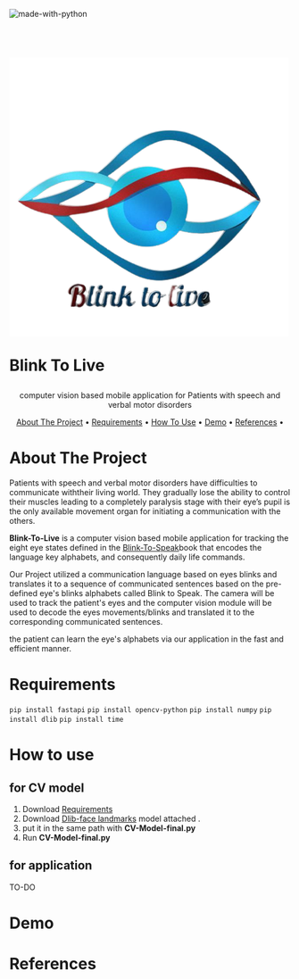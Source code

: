 ![made-with-python](https://img.shields.io/badge/Made%20with-Python3-brightgreen)
<!-- LOGO -->
<br />
<h1>
<p align="center">

![logo-removebg-preview.png](readme_assests/logo.png)
<p color ="blue" ,align="center"  
<br>Blink To Live 

</h1>
  <p align="center">
    computer vision based mobile application for Patients with speech and verbal motor disorders
    <br />
    </p>
</p>
<p align="center">
  <a href="#about-the-project">About The Project</a> •
  <a href="# Requirements">Requirements</a> •
  <a href="#How-to-use">How To Use</a> •
  <a href="#Demo">Demo</a> •
  <a href="#References">References</a> •
</p>  

<p align="center">

# About The Project  

Patients with speech and verbal motor disorders have difficulties to communicate withtheir living world. They gradually lose the ability to control their muscles leading to a completely paralysis stage with their eye’s pupil is the only available movement organ for initiating a communication with the others. 



**Blink-To-Live** is a computer vision based mobile application for tracking the eight eye states defined in the [Blink-To-Speak](https://www.blinktospeak.com/blink-to-speak-book)book that encodes the language key alphabets, and consequently daily life commands.


Our Project utilized a communication language based on eyes blinks and translates it to a sequence of communicated sentences based on the pre-defined eye's blinks alphabets called Blink to Speak. The camera will be used to track the patient's eyes and the computer vision module will be used to decode the eyes movements/blinks and translated it to the corresponding communicated sentences. 


the patient can learn the eye's alphabets via our application in the fast and efficient manner.
# Requirements 
`pip install fastapi`
`pip install opencv-python`
`pip install numpy`
`pip install dlib`
`pip install time`

# How to use 
## for CV model
1. Download [Requirements](https://github.com/ZW01f/BlinkToLive/tree/master/computer%20vision/Dlibface_landmarks%20model) 
2. Download [Dlib-face landmarks](https://github.com/ZW01f/BlinkToLive/tree/master/computer%20vision/Dlibface_landmarks%20model) model attached .
3. put it in the same path with **CV-Model-final.py** 
4. Run **CV-Model-final.py** 

## for application
TO-DO

# Demo 


# References

